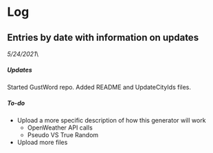 # Log

## Entries by date with information on updates

*5/24/2021*\
##### Updates
Started GustWord repo. Added README and UpdateCityIds files.

##### To-do
* Upload a more specific description of how this generator will work
  * OpenWeather API calls
  * Pseudo VS True Random
* Upload more files
